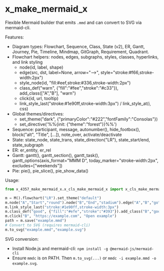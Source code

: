 # x_make_mermaid_x

Flexible Mermaid builder that emits `.mmd` and can convert to SVG via mermaid-cli.

Features:
- Diagram types: Flowchart, Sequence, Class, State (v2), ER, Gantt, Journey, Pie, Timeline, Mindmap, GitGraph, Requirement, Quadrant.
- Flowchart helpers: nodes, edges, subgraphs, styles, classes, hyperlinks, and link styling
  - node(id, label, shape)
  - edge(src, dst, label=None, arrow="-->", style="stroke:#f66,stroke-width:2px")
  - style_node(id, "fill:#eef,stroke:#336,stroke-width:2px")
  - class_def("warn", {"fill":"#fee","stroke":"#c33"}), add_class(["A","B"], "warn")
  - click(id, url, tooltip)
  - link_style_last("stroke:#1e90ff,stroke-width:3px") / link_style_at(i, css)
- Global themes/directives:
  - set_theme("dark", {"primaryColor":"#222","fontFamily":"Consolas"})
  - set_directive('%%{init: {"theme":"forest"}}%%')
- Sequence: participant, message, autonumber(), hide_footbox(), block("alt", "Title", [...]), note_over, activate/deactivate
- State: state_node, state_trans, state_direction("LR"), state_start/end, state_subgraph
- ER: er_entity, er_rel
- Gantt: gantt(), gantt_section(), gantt_task(), gantt_options(axis_format="MMM D", today_marker="stroke-width:2px", excludes=["weekends"])
- Pie: pie(), pie_slice(), pie_show_data()

Usage:
```python
from x_4357_make_mermaid_x.x_cls_make_mermaid_x import x_cls_make_mermaid_x as M

m = M().flowchart("LR").set_theme("default")
m.node("A","Start","round").node("B","End","stadium").edge("A","B","go")
m.link_style_last("stroke:#1e90ff,stroke-width:3px")
m.class_def("good", {"fill":"#efe","stroke":"#393"}).add_class("B","good")
m.click("B", "https://example.com", "Open example")
path = m.save("example.mmd")
# Convert to SVG (requires mermaid-cli)
m.to_svg("example.mmd","example.svg")
```

SVG conversion:
- Install Node.js and mermaid-cli: `npm install -g @mermaid-js/mermaid-cli`
- Ensure `mmdc` is on PATH. Then `m.to_svg(...)` or `mmdc -i example.mmd -o example.svg`.
